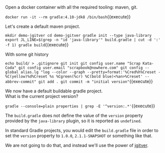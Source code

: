 Open a docker container with all the required tooling: maven, git.

`docker run -it --rm gradle:4.10-jdk8 /bin/bash`{{execute}} 

Let's create a default maven project.

`mkdir demo-jgitver
cd demo-jgitver
gradle init --type java-library
export JL_LINE=$(grep -n "id 'java-library'" build.gradle | cut -d ':' -f 1)
gradle build`{{execute}}

With some git history

`echo build/ > .gitignore
git init
git config user.name "Scrap Kata-Coda"
git config user.email "scrapbook@nowhere.com"
git config --global alias.lg "log --color --graph --pretty=format:'%Cred%h%Creset -%C(yellow)%d%Creset %s %Cgreen(%cr) %C(bold blue)<%an>%Creset' --abbrev-commit"
git add .
git commit -m "initial version"`{{execute}}

We now have a default buildable gradle project.  
What is the current project version?

`gradle --console=plain properties | grep -E '^version:.*'`{{execute}}

The `build.gradle` does not define the value of the `version` property provided by the `java-library` plugin, so it is reported as `undefined`.

In standard Gradle projects, you would edit the `build.gradle` file in order to set the `version` property to `1.0.0`, `2.1.1-SNAPSHOT` or something like that.

We are not going to do that, and instead we'll use the power of [jgitver](https://jgitver.github.io). 
